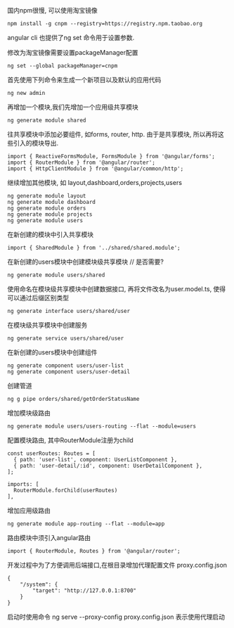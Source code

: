 国内npm很慢, 可以使用淘宝镜像

	npm install -g cnpm --registry=https://registry.npm.taobao.org
	
angular cli 也提供了ng set 命令用于设置参数.

修改为淘宝镜像需要设置packageManager配置

	ng set --global packageManager=cnpm

首先使用下列命令来生成一个新项目以及默认的应用代码

	ng new admin

再增加一个模块,我们先增加一个应用级共享模块

	ng generate module shared

往共享模块中添加必要组件, 如forms, router, http. 由于是共享模块, 所以再将这些引入的模块导出.

	import { ReactiveFormsModule, FormsModule } from '@angular/forms';
	import { RouterModule } from '@angular/router';
	import { HttpClientModule } from '@angular/common/http';
	
继续增加其他模块, 如 layout,dashboard,orders,projects,users

	ng generate module layout
	ng generate module dashboard
	ng generate module orders
	ng generate module projects
	ng generate module users
	
在新创建的模块中引入共享模块

	import { SharedModule } from '../shared/shared.module';

在新创建的users模块中创建模块级共享模块 // 是否需要?

	ng generate module users/shared

使用命名在模块级共享模块中创建数据接口, 再将文件改名为user.model.ts, 使得可以通过后缀区别类型

	ng generate interface users/shared/user

在模块级共享模块中创建服务

	ng generate service users/shared/user

在新创建的users模块中创建组件

	ng generate component users/user-list
	ng generate component users/user-detail
	
创建管道

	ng g pipe orders/shared/getOrderStatusName

	
增加模块级路由

	ng generate module users/users-routing --flat --module=users
	
配置模块路由, 其中RouterModule注册为child

	const userRoutes: Routes = [
	  { path: 'user-list', component: UserListComponent },
	  { path: 'user-detail/:id', component: UserDetailComponent },
	];
	
	imports: [
	  RouterModule.forChild(userRoutes)
	],
	
增加应用级路由

	ng generate module app-routing --flat --module=app
	
路由模块中须引入angular路由

	import { RouterModule, Routes } from '@angular/router';
	
开发过程中为了方便调用后端接口,在根目录增加代理配置文件 proxy.config.json
	
	{
		"/system": {
			"target": "http://127.0.0.1:8700"
		}
	}

启动时使用命令 ng serve --proxy-config proxy.config.json 表示使用代理启动